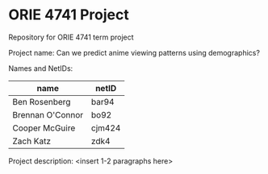# ORIE 4741 Project
Repository for ORIE 4741 term project

Project name: Can we predict anime viewing patterns using demographics?

Names and NetIDs:

name | netID
-|-
Ben Rosenberg | bar94
Brennan O'Connor | bo92
Cooper McGuire | cjm424
Zach Katz | zdk4
  
Project description: \<insert 1-2 paragraphs here\>
